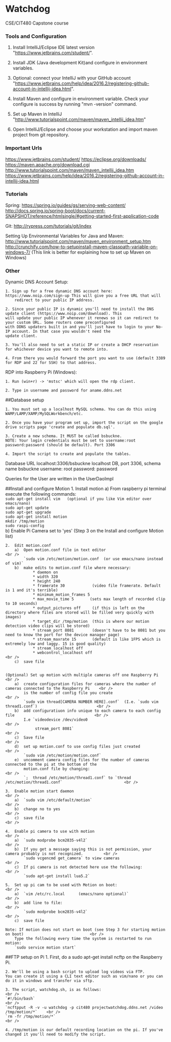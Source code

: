 # Watchdog
CSE/CIT480 Capstone course

### Tools and Configuration

   1. Install IntelliJ/Eclipse IDE latest version "https://www.jetbrains.com/student/".

   2. Install JDK (Java development Kit)and configure in environment variables.

   3. Optional: connect your IntelliJ with your GitHub account "https://www.jetbrains.com/help/idea/2016.2/registering-github-account-in-intellij-idea.html".

   4. Install Maven and configure in environment variable. Check your configure is success by running "mvn -version" command.

   5. Set up Maven in IntelliJ "http://www.tutorialspoint.com/maven/maven_intellij_idea.htm"

   6. Open IntelliJ/Eclipse and choose your workstation and import maven project from git repository.

   

### Important Urls

https://www.jetbrains.com/student/
https://eclipse.org/downloads/
https://maven.apache.org/download.cgi
http://www.tutorialspoint.com/maven/maven_intellij_idea.htm
https://www.jetbrains.com/help/idea/2016.2/registering-github-account-in-intellij-idea.html



### Tutorials

Spring: 
	https://spring.io/guides/gs/serving-web-content/
	http://docs.spring.io/spring-boot/docs/current-SNAPSHOT/reference/htmlsingle/#getting-started-first-application-code

Git: 
	http://rypress.com/tutorials/git/index
	
Setting Up Environmental Variables for Java and Maven:
	http://www.tutorialspoint.com/maven/maven_environment_setup.htm
	http://crunchify.com/how-to-setupinstall-maven-classpath-variable-on-windows-7/ (This link is better for explaining how to set up Maven on Windows)
	

	
### Other

Dynamic DNS Account Setup:

	1. Sign up for a free dynamic DNS account here: https://www.noip.com/sign-up This will give you a free URL that will
		redirect to your public IP address. 
	
	2. Since your public IP is dynamic you'll need to install the DNS update client (https://www.noip.com/download). This
	will update your public IP whenever it renews so it can redirect to your custom URL. Some routers come preconfigured
	with DDNS updaters built in and you'll just have to login to your No-IP account. In that case you wouldn't need the
	update client. 
	
	3. You'll also need to set a static IP or create a DHCP reservation for whichever device you want to remote into. 
	
	4. From there you would forward the port you want to use (default 3389 for RDP and 22 for SSH) to that address.

RDP into Raspberry Pi (Windows):

	1. Run (win+r) -> 'mstsc' which will open the rdp client. 
	
	2. Type in username and password for aname.ddns.net

	

##Database setup

	1. You must set up a localhost MySQL schema. You can do this using WAMP/LAMP/XAMP/MySQLWorkbench/etc.

	2. Once you have your program set up, import the script on the google drive scripts page 'create and populate db.sql'.

	3. Create a new schema. It MUST be called bsbuckne.
	NOTE: Your login credentials must be set to username:root password:password (should be default). Port 3306

	4. Import the script to create and populate the tables.

Database URL localhost:3306/bsbuckne  localhost DB, port 3306, schema name bsbuckne
username: root
password: password

Queries for the User are written in the UserDaoImpl

##Install and configure Motion
	1. 	Install motion
		a) 	From raspberry pi terminal execute the following commands:                      					<br />
				`sudo apt-get install vim   (optional if you like Vim editor over emacs/nano)`  				<br />
				`sudo apt-get update`                                                           				<br />
				`sudo apt-get upgrade`                                                          				<br />
				`sudo apt-get install motion`                                                   				<br />
				`mkdir /tmp/motion`                                                             				<br />
				`sudo raspi-config`                                                             				<br />
		b) 	Enable Pi Camera set to 'yes' (Step 3 on the Install and configure Motion list)

	2. 	Edit motion.conf
		a)	Open motion.conf file in text editor    															<br />
			`sudo vim /etc/motion/motion.conf  (or use emacs/nano instead of vim)`
		b) 	make edits to motion.conf file where necessary:
				* daemon on
				* width 320
				* height 240
				* framerate 30            (video file framerate. Default is 1 and it's terrible)
				* minimum_motion_frames 5
				* max_movie_time 5       (sets max length of recorded clip to 10 seconds)
				* output_pictures off     (if this is left on the directory where files are stored will be filled very quickly with images)
				* target_dir /tmp/motion  (this is where our motion detection video clips will be stored)
				* stream_port 8081        (doesn't have to be 8081 but you need to know the port for the device manager page)
				* stream_maxrate 15       (default is like 1FPS which is extremely low and laggy. 15 is good quality)
				* stream_localhost off
				* webcontrol_localhost off                          											<br />
		c) 	save file
		
		
	(Optional) Set up motion with multiple cameras off one Raspberry Pi											<br />
		a) 	create configuration files for cameras where the number of cameras connected to the Raspberry Pi 	<br />
			is the number of config file you create 															<br />
			`sudo vim thread[CAMERA NUMBER HERE].conf`	(I.e. `sudo vim thread1.conf`)							<br />
		b)	add configuratiuon info unique to each camera to each config file									<br />
			I.e `videodevice /dev/video0																		<br />
				 stream_port 8081`																				<br />
		c)	Save file																							<br />
		d)	set up motion.conf to use config files just created													<br />
			`sudo vim /etc/motion/motion.conf`					
		e)	uncomment camera config files for the number of cameras connected to the pi at the bottom of the 
			motion.conf file by changing:																		<br />
			`;  thread /etc/motion/thread1.conf` to `thread /etc/motion/thread1.conf`							<br />

	3.	Enable motion start daemon                          													<br />
		a)	`sudo vim /etc/default/motion`                      												<br />
		b)	change no to yes                                    												<br />
		c)	save file                                           												<br />

	4.	Enable pi camera to use with motion		               													<br />
		a) 	`sudo modprobe bcm2835-v4l2`                       													<br />
		b) 	If you get a message saying this is not permission, your camera probably is not recognized. 		<br />
			`sudo vcgencmd get_camera` to view cameras          												<br />
		c) 	If pi camera is not detected here use the following: 												<br />
			`sudo apt-get install lua5.2`

	5. 	Set up pi cam to be used with Motion on boot:       													<br />
		a)	`vim /etc/rc.local      (emacs/nano optional)`      												<br />
		b)	add line to file:                                   												<br />
			`sudo modprobe bcm2835-v4l2`                        												<br />
		c)	save file

	Note: If motion does not start on boot (see Step 3 for starting motion on boot) 							<br />
		Type the following every time the system is restarted to run motion:
		`sudo service motion start`

##FTP setup on Pi
	1. First, do a sudo apt-get install ncftp on the Raspberry Pi.

	2. We'll be using a bash script to upload log videos via FTP.
	You can create it using a CLI text editor such as vim/nano or you can do it in windows and transfer via sftp.

	3. The script, watchdog.sh, is as follows: 												<br />
	`#!/bin/bash`																			<br />
	`ncftpput -R -v -u watchdog -p cit480 projectwatchdog.ddns.net /video /tmp/motion/*` 	<br />
	`rm -fr /tmp/motion/*`																	<br />

	4. /tmp/motion is our default recording location on the pi. If you've changed it you'll need to modify the script.
